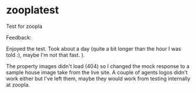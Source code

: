 # zooplatest
Test for zoopla

Feedback:

Enjoyed the test. Took about a day (quite a bit longer than the hour I was told :), maybe I'm not that fast. ). 

The property images didn't load (404) so I changed the mock response to a sample house image take from the live site. A couple of agents logos didn't work either but I've left them, maybe they would work from testing internally at zoopla.






